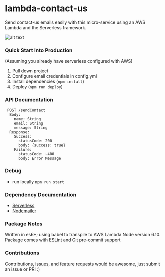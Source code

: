# lambda-contact-us
Send contact-us emails easily with this micro-service using an AWS Lambda and the Serverless framework. 

![alt text](http://i68.tinypic.com/16at84n.png)

### Quick Start Into Production
(Assuming you already have serverless configured with AWS)
 1. Pull down project
 2. Configure email credentials in config.yml
 3. Install dependencies (`npm install`)
 4. Deploy (`npm run deploy`)
 
### API Documentation
 ```
  POST /sendContact
   Body: 
     name: String
     email: String
     message: String
   Response:
     Success:
       statusCode: 200
       body: {success: true}
     Failure:
       statusCode: ~400
       body: Error Message
 ```
 ### Debug
  - run locally `npm run start` 
  
 ### Dependency Documentation
   - [Serverless](https://serverless.com/framework/docs/providers/aws/guide/quick-start/)
   - [Nodemailer](https://nodemailer.com/about/)

### Package Notes
Written in es6+; using babel to transpile to AWS Lambda Node version 6.10.
Package comes with ESLint and Git pre-commit support

### Contributions
Contributions, issues, and feature requests would be awesome, just submit an issue or PR! :)
